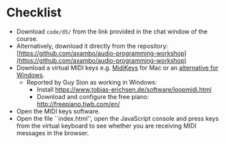 # Checklist

- Download ```code/d5/``` from the link provided in the chat window of the course.
- Alternatively, download it directly from the repository: [https://github.com/axambo/audio-programming-workshop](https://github.com/axambo/audio-programming-workshop)
- Download a virtual MIDI keys e.g. [MidiKeys](http://www.manyetas.com/creed/midikeys.html) for Mac or an [alternative for Windows](https://midikeys.en.softonic.com/windows/alternatives).
    - Reported by Guy Sion as working in Windows:
        - Install https://www.tobias-erichsen.de/software/loopmidi.html
        - Download and configure the free piano: http://freepiano.tiwb.com/en/
- Open the MIDI keys software.
- Open the file ``index.html'', open the JavaScript console and press keys from the virtual keyboard to see whether you are receiving MIDI messages in the browser.